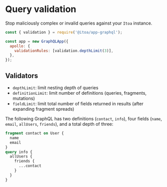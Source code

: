 <!--[meta]
section: api
title: Query validation
order: 6
[meta]-->

# Query validation

Stop maliciously complex or invalid queries against your `Itoa` instance.

```javascript
const { validation } = require('@itoa/app-graphql');

const app = new GraphQLApp({
  apollo: {
    validationRules: [validation.depthLimit(3)],
  },
});
```

## Validators

* `depthLimit`: limit nesting depth of queries
* `definitionLimit`: limit number of definitions (queries, fragments, mutations)
* `fieldLimit`: limit total number of fields returned in results (after expanding fragment spreads)

The following GraphQL has two definitions (`contact`, `info`), four fields (`name`, `email`, `allUsers`, `friends`), and a total depth of three:

```graphql
fragment contact on User {
  name
  email
}
query info {
  allUsers {
    friends {
      ...contact
    }
  }
}
```
